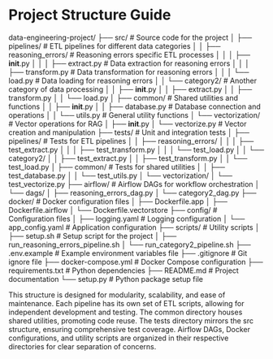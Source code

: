 # Project Structure Guide

data-engineering-project/
├── src/                          # Source code for the project
│   ├── pipelines/                # ETL pipelines for different data categories
│   │   ├── reasoning_errors/     # Reasoning errors specific ETL processes
│   │   │   ├── __init__.py
│   │   │   ├── extract.py        # Data extraction for reasoning errors
│   │   │   ├── transform.py      # Data transformation for reasoning errors
│   │   │   └── load.py           # Data loading for reasoning errors
│   │   └── category2/            # Another category of data processing
│   │       ├── __init__.py
│   │       ├── extract.py
│   │       ├── transform.py
│   │       └── load.py
│   ├── common/                   # Shared utilities and functions
│   │   ├── __init__.py
│   │   ├── database.py           # Database connection and operations
│   │   └── utils.py              # General utility functions
│   └── vectorization/            # Vector operations for RAG
│       ├── __init__.py
│       └── vectorize.py          # Vector creation and manipulation
├── tests/                        # Unit and integration tests
│   ├── pipelines/                # Tests for ETL pipelines
│   │   ├── reasoning_errors/
│   │   │   ├── test_extract.py
│   │   │   ├── test_transform.py
│   │   │   └── test_load.py
│   │   └── category2/
│   │       ├── test_extract.py
│   │       ├── test_transform.py
│   │       └── test_load.py
│   ├── common/                   # Tests for shared utilities
│   │   ├── test_database.py
│   │   └── test_utils.py
│   └── vectorization/
│       └── test_vectorize.py
├── airflow/                      # Airflow DAGs for workflow orchestration
│   └── dags/
│       ├── reasoning_errors_dag.py
│       └── category2_dag.py
├── docker/                       # Docker configuration files
│   ├── Dockerfile.app
│   ├── Dockerfile.airflow
│   └── Dockerfile.vectorstore
├── config/                       # Configuration files
│   ├── logging.yaml              # Logging configuration
│   └── app_config.yaml           # Application configuration
├── scripts/                      # Utility scripts
│   ├── setup.sh                  # Setup script for the project
│   ├── run_reasoning_errors_pipeline.sh
│   └── run_category2_pipeline.sh
├── .env.example                  # Example environment variables file
├── .gitignore                    # Git ignore file
├── docker-compose.yml            # Docker Compose configuration
├── requirements.txt              # Python dependencies
├── README.md                     # Project documentation
└── setup.py                      # Python package setup file

This structure is designed for modularity, scalability, and ease of maintenance. Each pipeline has its own set of ETL scripts, allowing for independent development and testing. The common directory houses shared utilities, promoting code reuse. The tests directory mirrors the src structure, ensuring comprehensive test coverage. Airflow DAGs, Docker configurations, and utility scripts are organized in their respective directories for clear separation of concerns.
